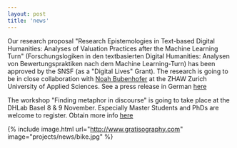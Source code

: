 ```yaml
---
layout: post
title: 'news'
---
```


Our research proposal "Research Epistemologies in Text-based Digital Humanities: Analyses of Valuation Practices after the
Machine Learning Turn" (Forschungslogiken in den textbasierten Digital Humanities: Analysen von Bewertungspraktiken nach dem Machine Learning-Turn) has been approved by the SNSF (as a "Digital Lives" Grant). The research is going to be in close collaboration with [Noah Bubenhofer](http://www.bubenhofer.com/) at the ZHAW Zurich University of Applied Sciences. See a press release in German [here](https://www.zhaw.ch/de/ueber-uns/aktuell/news/detailansicht-news/news-single/digital-linguistics-projekt-zu-den-auswirkungen-des-machine-learning-turns-bewilligt-1/)

The workshop "Finding metaphor in discourse" is going to take place at the DHLab Basel 8 & 9 November. Especially Master Students and PhDs are welcome to register. Obtain more info [here](http://dhlab.unibas.ch/finding-metaphor-in-discourse/)


{% include image.html url="http://www.gratisography.com" image="projects/news/bike.jpg" %}